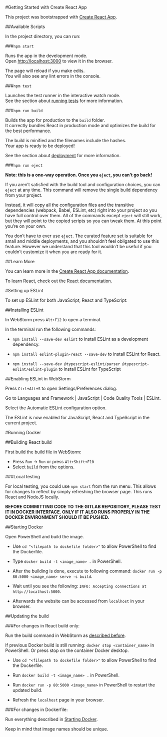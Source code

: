 #Getting Started with Create React App

This project was bootstrapped with [Create React App](https://github.com/facebook/create-react-app).

##Available Scripts

In the project directory, you can run:

###`npm start`

Runs the app in the development mode.\
Open [http://localhost:3000](http://localhost:3000) to view it in the browser.

The page will reload if you make edits.\
You will also see any lint errors in the console.

###`npm test`

Launches the test runner in the interactive watch mode.\
See the section about [running tests](https://facebook.github.io/create-react-app/docs/running-tests) for more information.

###`npm run build`

Builds the app for production to the `build` folder.\
It correctly bundles React in production mode and optimizes the build for the best performance.

The build is minified and the filenames include the hashes.\
Your app is ready to be deployed!

See the section about [deployment](https://facebook.github.io/create-react-app/docs/deployment) for more information.

###`npm run eject`

**Note: this is a one-way operation. Once you `eject`, you can’t go back!**

If you aren’t satisfied with the build tool and configuration choices, you can `eject` at any time. This command will remove the single build dependency from your project.

Instead, it will copy all the configuration files and the transitive dependencies (webpack, Babel, ESLint, etc) right into your project so you have full control over them. All of the commands except `eject` will still work, but they will point to the copied scripts so you can tweak them. At this point you’re on your own.

You don’t have to ever use `eject`. The curated feature set is suitable for small and middle deployments, and you shouldn’t feel obligated to use this feature. However we understand that this tool wouldn’t be useful if you couldn’t customize it when you are ready for it.

##Learn More

You can learn more in the [Create React App documentation](https://facebook.github.io/create-react-app/docs/getting-started).

To learn React, check out the [React documentation](https://reactjs.org/).


#Setting up ESLint

To set up ESLint for both JavaScript, React and TypeScript:

##Installing ESLint

In WebStorm press `Alt+F12` to open a terminal.

In the terminal run the following commands:

 * `npm install --save-dev eslint` to install ESLint as a development dependency.

 * `npm install eslint-plugin-react --save-dev` to install ESLint for React.

 * `npm install --save-dev @typescript-eslint/parser @typescript-eslint/eslint-plugin` to install ESLint for TypeScript

##Enabling ESLint in WebStorm

Press `Ctrl+Alt+S` to open Settings/Preferences dialog.

Go to Languages and Framework | JavaScript | Code Quality Tools | ESLint.

Select the Automatic ESLint configuration option.

The ESLint is now enabled for JavaScript, React and TypeScript in the current project.

#Running Docker

##Building React build

First build the build file in WebStorm:

 * Press `Run` -> `Run` or press `Alt+Shift+F10`
 * Select `build` from the options.

###Local testing

For local testing, you could use `npm start` from the run menu. This allows for changes to reflect by simply refreshing
the browser page. This runs React and NodeJS locally.

**BEFORE COMMITTING CODE TO THE GITLAB REPOSITORY, PLEASE TEST IT IN DOCKER INTERFACE. ONLY IF IT ALSO RUNS PROPERLY IN
THE DOCKER ENVIRONMENT SHOULD IT BE PUSHED.**

##Starting Docker

Open PowerShell and build the image.

 * Use `cd "<filepath to dockefile folder>"` to allow PowerShell to find the Dockerfile.

 * Type `docker build -t <image_name> .` in PowerShell.

 * After the building is done, execute to following command: `docker run -p 80:5000 <image_name> serve -s build`.

 * Wait until you see the following: `INFO: Accepting connections at http://localhost:5000`.

 * Afterwards the website can be accessed from `localhost` in your browser.

##Updating the build

###For changes in React build only:

Run the build command in WebStorm as [described before](##Building-React-build).

If previous Docker build is still running: `docker stop <container_name>` in PowerShell. Or press stop on the container
Docker desktop.

 * Use `cd "<filepath to dockefile folder>"` to allow PowerShell to find the Dockerfile.

 * Run `docker build -t <image_name> .` in PowerShell.

 * Run `docker run -p 80:5000 <image_name>` in PowerShell to restart the updated build.

 * Refresh the `localhost` page in your browser.

###For changes in Dockerfile:

Run everything described in [Starting Docker](##Starting-Docker).

Keep in mind that image names should be unique.
